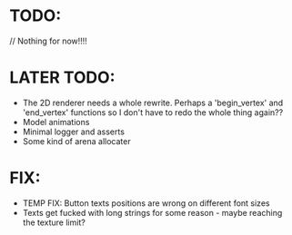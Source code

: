 # TODO:
// Nothing for now!!!!

# LATER TODO:
- The 2D renderer needs a whole rewrite. Perhaps a 'begin_vertex' and 'end_vertex' functions so I don't have to redo the whole thing again??
- Model animations
- Minimal logger and asserts
- Some kind of arena allocater

# FIX:
- TEMP FIX: Button texts positions are wrong on different font sizes 
- Texts get fucked with long strings for some reason - maybe reaching the texture limit?
